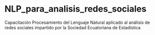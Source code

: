 # NLP_para_analisis_redes_sociales
Capacitación Procesamiento del Lenguaje Natural aplicado al análisis de redes sociales impartido por la Sociedad Ecuatoriana de Estadística
